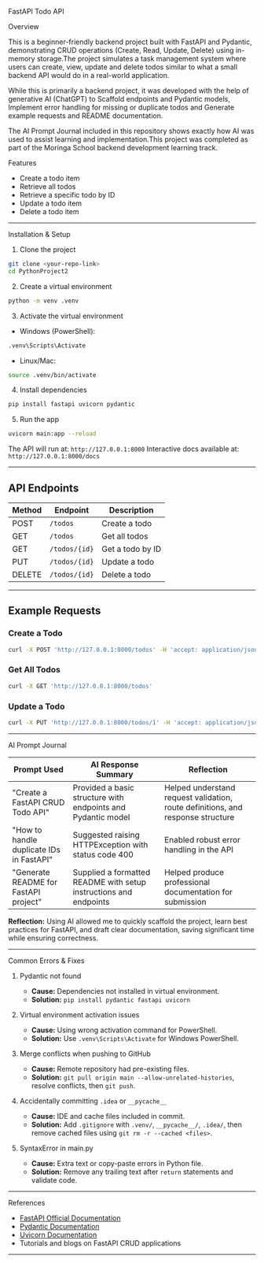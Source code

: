 FastAPI Todo API

Overview

This is a beginner-friendly backend project built with FastAPI and Pydantic, demonstrating CRUD operations (Create, Read, Update, Delete) using in-memory storage.The project simulates a task management system where users can create, view, update and delete todos  similar to what a small backend API would do in a real-world application.

While this is primarily a backend project, it was developed with the help of generative AI (ChatGPT) to Scaffold endpoints and Pydantic models, Implement error handling for missing or duplicate todos and Generate example requests and README documentation.

The AI Prompt Journal included in this repository shows exactly how AI was used to assist learning and implementation.This project was completed as part of the Moringa School backend development learning track.


 Features

* Create a todo item
* Retrieve all todos
* Retrieve a specific todo by ID
* Update a todo item
* Delete a todo item

---

Installation & Setup

1. Clone the project

```bash
git clone <your-repo-link>
cd PythonProject2
```

2. Create a virtual environment

```bash
python -m venv .venv
```

3. Activate the virtual environment

* Windows (PowerShell):

```bash
.venv\Scripts\Activate
```

* Linux/Mac:

```bash
source .venv/bin/activate
```

4. Install dependencies

```bash
pip install fastapi uvicorn pydantic
```

5. Run the app

```bash
uvicorn main:app --reload
```

The API will run at: `http://127.0.0.1:8000`
Interactive docs available at: `http://127.0.0.1:8000/docs`

---

## API Endpoints

| Method | Endpoint      | Description      |
| ------ | ------------- | ---------------- |
| POST   | `/todos`      | Create a todo    |
| GET    | `/todos`      | Get all todos    |
| GET    | `/todos/{id}` | Get a todo by ID |
| PUT    | `/todos/{id}` | Update a todo    |
| DELETE | `/todos/{id}` | Delete a todo    |

---

## Example Requests

### Create a Todo

```bash
curl -X POST 'http://127.0.0.1:8000/todos' -H 'accept: application/json' -H 'Content-Type: application/json' -d '{"id": 1, "task": "Learn FastAPI", "done": false}'
```

### Get All Todos

```bash
curl -X GET 'http://127.0.0.1:8000/todos'
```

### Update a Todo

```bash
curl -X PUT 'http://127.0.0.1:8000/todos/1' -H 'accept: application/json' -H 'Content-Type: application/json' -d '{"task": "Learn FastAPI deeply", "done": true}'
```

---

 AI Prompt Journal

| Prompt Used                              | AI Response Summary                                               | Reflection                                                                      |
| ---------------------------------------- | ----------------------------------------------------------------- | ------------------------------------------------------------------------------- |
| "Create a FastAPI CRUD Todo API"         | Provided a basic structure with endpoints and Pydantic model      | Helped understand request validation, route definitions, and response structure |
| "How to handle duplicate IDs in FastAPI" | Suggested raising HTTPException with status code 400              | Enabled robust error handling in the API                                        |
| "Generate README for FastAPI project"    | Supplied a formatted README with setup instructions and endpoints | Helped produce professional documentation for submission                        |

**Reflection:** Using AI allowed me to quickly scaffold the project, learn best practices for FastAPI, and draft clear documentation, saving significant time while ensuring correctness.

---

 Common Errors & Fixes

1. Pydantic not found

   * **Cause:** Dependencies not installed in virtual environment.
   * **Solution:** `pip install pydantic fastapi uvicorn`

2. Virtual environment activation issues

   * **Cause:** Using wrong activation command for PowerShell.
   * **Solution:** Use `.venv\Scripts\Activate` for Windows PowerShell.

3. Merge conflicts when pushing to GitHub

   * **Cause:** Remote repository had pre-existing files.
   * **Solution:** `git pull origin main --allow-unrelated-histories`, resolve conflicts, then `git push`.

4. Accidentally committing `.idea` or `__pycache__`

   * **Cause:** IDE and cache files included in commit.
   * **Solution:** Add `.gitignore` with `.venv/`, `__pycache__/`, `.idea/`, then remove cached files using `git rm -r --cached <files>`.

5. SyntaxError in main.py

   * **Cause:** Extra text or copy-paste errors in Python file.
   * **Solution:** Remove any trailing text after `return` statements and validate code.

---

References

* [FastAPI Official Documentation](https://fastapi.tiangolo.com/)
* [Pydantic Documentation](https://docs.pydantic.dev/)
* [Uvicorn Documentation](https://www.uvicorn.org/)
* Tutorials and blogs on FastAPI CRUD applications

---








